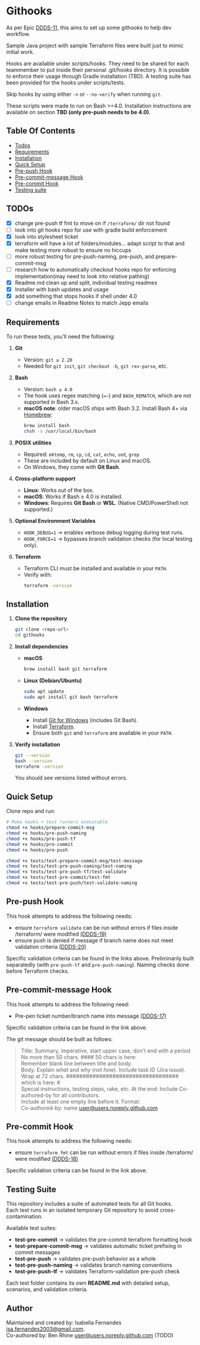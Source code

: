 # Githooks
As per Epic [DDDS-11](https://dat.jeppesen.com/jira/browse/DDDS-11), this aims to set up some githooks to help dev workflow.

Sample Java project with sample Terraform files were built just to mimic initial work. 

Hooks are available under scripts/hooks. They need to be shared for each teammember to put inside their personal .git/hooks directory. It is possible to enforce their usage through Gradle installation (TBD). A testing suite has been provided for the hooks under scripts/tests.

Skip hooks by using either `-n` or `--no-verify` when running `git`.

These scripts were made to run on Bash >=4.0. Installation instructions are available on section **TBD (only pre-push needs to be 4.0)**.

## Table Of Contents
 - [Todos](#todos)
 - [Requirements](#requirements)
 - [Installation](#installation)
 - [Quick Setup](#quick-setup)
 - [Pre-push Hook](#pre-push-hook)
 - [Pre-commit-message Hook](#pre-commit-message-hook)
 - [Pre-commit Hook](#pre-commit-hook)
 - [Testing suite](#testing-suite)  

## TODOs

- [x] change pre-push tf fmt to move on if `/terraform/` dir not found
- [ ] look into git hooks repo for use with gradle build enforcement
- [X] look into stylesheet ticket
- [X] terraform will have a lot of folders/modules... adapt script to that and make testing more robust to ensure no hiccups
- [ ] more robust testing for pre-push-naming, pre-push, and prepare-commit-msg
- [ ] research how to automatically checkout hooks repo for enforcing implementation(may need to look into relative pathing)
- [X] Readme.md clean up and split, individual testing readmes
- [X] Installer with bash updates and usage
- [X] add something that stops hooks if shell under 4.0
- [ ] change emails in Readme Notes to match Jepp emails

## Requirements

To run these tests, you’ll need the following:

1. **Git**
   - Version: `git ≥ 2.20`
   - Needed for `git init`, `git checkout -b`, `git rev-parse`, etc.

2. **Bash**
   - Version: `bash ≥ 4.0`
   - The hook uses regex matching (`=~`) and `BASH_REMATCH`, which are not supported in Bash 3.x.  
   - **macOS note**: older macOS ships with Bash 3.2. Install Bash 4+ via [Homebrew](https://brew.sh/):
     ```bash
     brew install bash
     chsh -s /usr/local/bin/bash
     ```

3. **POSIX utilities**
   - Required: `mktemp`, `rm`, `cp`, `cd`, `cat`, `echo`, `sed`, `grep`  
   - These are included by default on Linux and macOS.  
   - On Windows, they come with **Git Bash**.

4. **Cross-platform support**
   - **Linux**: Works out of the box.  
   - **macOS**: Works if Bash ≥ 4.0 is installed.  
   - **Windows**: Requires **Git Bash** or **WSL**. (Native CMD/PowerShell not supported.)

5. **Optional Environment Variables**
   - `HOOK_DEBUG=1` → enables verbose debug logging during test runs.  
   - `HOOK_FORCE=1` → bypasses branch validation checks (for local testing only).

6. **Terraform**
   - Terraform CLI must be installed and available in your `PATH`.  
   - Verify with:
     ```bash
     terraform -version
     ```

## Installation

1. **Clone the repository**
   ```bash
   git clone <repo-url>
   cd githooks
   ```

2. **Install dependencies**

   - **macOS**
     ```bash
     brew install bash git terraform
     ```

   - **Linux (Debian/Ubuntu)**
     ```bash
     sudo apt update
     sudo apt install git bash terraform
     ```

   - **Windows**
     - Install [Git for Windows](https://git-scm.com/download/win) (includes Git Bash).
     - Install [Terraform](https://developer.hashicorp.com/terraform/downloads).
     - Ensure both `git` and `terraform` are available in your `PATH`.

4. **Verify installation**
   ```bash
   git --version
   bash --version
   terraform -version
   ```
   You should see versions listed without errors.

## Quick Setup

Clone repo and run:

```bash
# Make hooks + test runners executable
chmod +x hooks/prepare-commit-msg
chmod +x hooks/pre-push-naming
chmod +x hooks/pre-push-tf
chmod +x hooks/pre-commit
chmod +x hooks/pre-push

chmod +x tests/test-prepare-commit-msg/test-message
chmod +x tests/test-pre-push-naming/test-naming
chmod +x tests/test-pre-push-tf/test-validate
chmod +x tests/test-pre-commit/test-fmt
chmod +x tests/test-pre-push/test-validate-naming
```

## Pre-push Hook

This hook attempts to address the following needs:

- ensure `terraform validate` can be run without errors if files inside /terraform/ were modified [(DDDS-19)](https://dat.jeppesen.com/jira/browse/DDDS-19)
- ensure push is denied if message if branch name does not meet validation criteria [(DDDS-20)](https://dat.jeppesen.com/jira/browse/DDDS-20)

Specific validation criteria can be found in the links above. Preliminarily built separatedly (with `pre-push-tf` and `pre-push-naming`). Naming checks done before Terraform checks.

## Pre-commit-message Hook

This hook attempts to address the following need:
- Pre-pen ticket number/branch name into message [(DDDS-17)](https://dat.jeppesen.com/jira/browse/DDDS-17)

Specific validation criteria can be found in the link above.

The git message should be built as follows:

>    Title: Summary, imperative, start upper case, don't end with a period 
>    No more than 50 chars. #### 50 chars is here:  
>    Remember blank line between title and body.  
>    Body: Explain *what* and *why* (not *how*). Include task ID (Jira issue).  
>    Wrap at 72 chars. ################################## which is here:  #  
>    Special instructions, testing steps, rake, etc. 
>    At the end: Include Co-authored-by for all contributors.  
>    Include at least one empty line before it. Format:  
>    Co-authored-by: name <user@users.noreply.github.com>  

## Pre-commit Hook

This hook attempts to address the following needs:

- ensure `terraform fmt` can be run without errors if files inside /terraform/ were modified [(DDDS-18)](https://dat.jeppesen.com/jira/browse/DDDS-18)

Specific validation criteria can be found in the link above.

## Testing Suite

This repository includes a suite of automated tests for all Git hooks.  
Each test runs in an isolated temporary Git repository to avoid cross-contamination.  

Available test suites:  

- **test-pre-commit** → validates the pre-commit terraform formatting hook  
- **test-prepare-commit-msg** → validates automatic ticket prefixing in commit messages  
- **test-pre-push** → validates pre-push behavior as a whole  
- **test-pre-push-naming** → validates branch naming conventions  
- **test-pre-push-tf** → validates Terraform-validation pre-push check  

Each test folder contains its own **README.md** with detailed setup, scenarios, and validation criteria.  

## **Author**

Maintained and created by: Isabella Fernandes <isa.fernandes2003@gmail.com>.    
Co-authored by: Ben Rhine <user@users.noreply.github.com> (TODO)